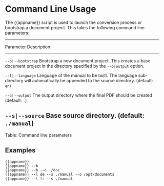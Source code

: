 # Command Line Usage

The {{appname}} script is used to launch the conversion process or bootstrap a
document project.  This takes the following command line parameters:

------------------------------------------------------------------------------
Parameter           Description
-----------------   -----------------------------------------------------------
`--b|--bootstrap`   Bootstrap a new document project.  This creates a base
                    document project in the directory specified by the
                    `--o|output` option.

`--l|--language`    Language of the manual to be built. The language
                    sub-directory will automatically be appended to the source
                    directory. (default: `en`)

`--o|--output`      The output directory where the final PDF should be created
                    (default: `.`)

`--s|--source`      Base source directory. (default: `./manual`)
----------------------------------------------------------------------------

Table: Command line parameters

## Examples

	{{appname}}
	{{appname}} --b
	{{appname}} --b --o ./doc
    {{appname}} --l de --s ./manual --o /opt/documents
    {{appname}} --l fr --s ./manual
